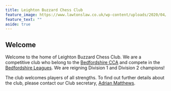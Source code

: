 ```yaml
---
title: Leighton Buzzard Chess Club
feature_image: https://www.lawtonslaw.co.uk/wp-content/uploads/2020/04/image-Leighton-Buzzard.jpg
feature_text: ""
aside: true
---
```

## Welcome

Welcome to the home of Leighton Buzzard Chess Club. We are a competitive club who belong to the [Bedfordshire CCA](https://www.ecfrating.org.uk/v2/new/list_players.php?assoc_code=CBED) and compete in the [Bedfordshire Leagues](http://www.adrianelwin.co.uk/Bedfordshire/Bedfordshire.html). We are reigning Division 1 and Division 2 champions!

The club welcomes players of all strengths. To find out further details about the club, please contact our Club secretary, [Adrian Matthews](/players/adrian-matthews/).